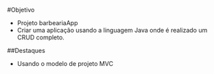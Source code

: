 #Objetivo

- Projeto barbeariaApp
- Criar uma aplicação usando a linguagem Java onde é realizado um CRUD completo.

##Destaques

- Usando o modelo de projeto MVC
